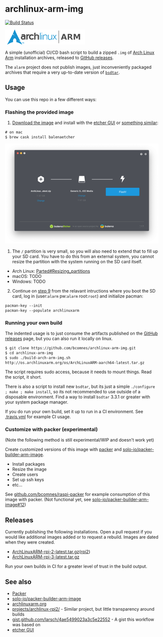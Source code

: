 # archlinux-arm-img
[![Build Status](https://travis-ci.com/bcomnes/archlinux-arm-img.svg?branch=master)](https://travis-ci.com/bcomnes/archlinux-arm-img)

![logo](./alarm.png)

A simple (unofficial) CI/CD bash script to build a zipped `.img` of [Arch Linux Arm](https://archlinuxarm.org) installation archives, released to [GitHub releases](https://github.com/bcomnes/archlinux-arm-img/releases).

The `alarm` project does not publish images, just inconveniently packaged archives that require a very up-to-date version of  [`bsdtar`](https://www.libarchive.org).

## Usage

You can use this repo in a few different ways:

### Flashing the provided image

1. [Download the image](https://github.com/bcomnes/archlinux-arm-img/releases/latest) and install with the [etcher GUI](https://www.balena.io/etcher/) or [something similar](https://www.raspberrypi.org/documentation/installation/installing-images/):

```console
# on mac
$ brew cask install balenaetcher
```

![etcher screenshot](./etcher.png)

1. The `/` partition is very small, so you will also need to extend that to fill up your SD card.  You have to do this from an external system, you cannot resize the partition with the system running on the SD card itself.

- Arch Linux: [Parted#Resizing_partitions](https://wiki.archlinux.org/index.php/Parted#Resizing_partitions)
- macOS: TODO
- Windows: TODO

2. Continue on [step 9](https://archlinuxarm.org/platforms/armv8/broadcom/raspberry-pi-3) from the relavant intructions where you boot the SD card, log in (user:`alarm` pw:`alarm` root:`root`) and initialize pacman:

```console
pacman-key --init
pacman-key --populate archlinuxarm
```

### Running your own build

The indented usage is to just consume the artifacts published on the [GitHub releases](https://github.com/bcomnes/archlinux-arm-img/releases) page, but you can also run it locally on linux.

```console
$ git clone https://github.com/bcomnes/archlinux-arm-img.git
$ cd archlinux-arm-img
$ sudo ./build-arch-arm-img.sh http://os.archlinuxarm.org/os/ArchLinuxARM-aarch64-latest.tar.gz
```

The script requires sudo access, because it needs to mount things.  Read the script, it short.

There is also a script to install new `bsdtar`, but its just a simple `./configure ; make ; make install`, so its not recommended to use outside of a disposable environment.  Find a way to install `bsdtar` 3.3.1 or greater with your system package manager.

If you do run your own build, set it up to run in a CI environment. See [.travis.yml](./travis.yml) for example CI usage.

### Customize with packer (experimental)

(Note the following method is still experimental/WIP and doesn't work yet)

Create customized versions of this image with [packer](https://www.packer.io) and [solo-io/packer-builder-arm-image](https://github.com/solo-io/packer-builder-arm-image).

- Install packages
- Resize the image
- Create users
- Set up ssh keys
- etc...

See [github.com/bcomnes/raspi-packer](https://github.com/bcomnes/raspi-packer) for example consumption of this image with packer. (Not functional yet, see [solo-io/packer-builder-arm-image#12](https://github.com/solo-io/packer-builder-arm-image/issues/12))

## Releases

Currently publishing the following installations.  Open a pull request if you would like additional images added or to request a rebuild.  Images are dated when they were created.

- [ArchLinuxARM-rpi-2-latest.tar.gz](https://archlinuxarm.org/platforms/armv8/broadcom/raspberry-pi-3)([rpi2](https://archlinuxarm.org/platforms/armv7/broadcom/raspberry-pi-2))
- [ArchLinuxARM-rpi-3-latest.tar.gz](https://archlinuxarm.org/platforms/armv8/broadcom/raspberry-pi-3)

Run your own builds in CI for a greater level of trust in the build output.

## See also

- [Packer](https://www.packer.io)
- [solo-io/packer-builder-arm-image](https://github.com/solo-io/packer-builder-arm-image)
- [archlinuxarm.org](https://archlinuxarm.org)
- [projects/archlinux-rpi2/](https://sourceforge.net/projects/archlinux-rpi2/) - Similar project, but little transparency around builds
- [gist.github.com/larsch/4ae5499023a3c5e22552](https://gist.github.com/larsch/4ae5499023a3c5e22552) - A gist this workflow was based on
- [etcher GUI](https://www.balena.io/etcher/)
